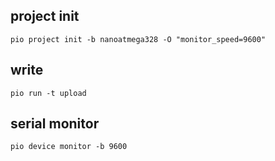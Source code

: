 ## project init
```
pio project init -b nanoatmega328 -O "monitor_speed=9600"
```

## write
```
pio run -t upload
```

## serial monitor
```
pio device monitor -b 9600
```
